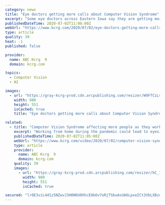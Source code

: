```yaml
---
category: news
title: "Eye doctors getting more calls about Computer Vision Syndrome"
excerpt: "Some eye doctors across Eastern Iowa say they are getting more calls as the pandemic is forcing more people to work from home, staring at a computer all day. It’s causing what they call Computer Vision Syndrome."
publishedDateTime: 2020-07-02T11:06:00Z
webUrl: "https://www.kcrg.com/2020/07/02/eye-doctors-getting-more-calls-about-computer-vision-syndrome/"
type: article
quality: 39
heat: -1
published: false

provider:
  name: ABC Kcrg  9
  domain: kcrg.com

topics:
  - Computer Vision
  - AI

images:
  - url: "https://gray-kcrg-prod.cdn.arcpublishing.com/resizer/W9FfCiLvOvHWsRU1FXmaKa54oPk=/980x0/smart/cloudfront-us-east-1.images.arcpublishing.com/gray/YVN66F2RNBIJ5GAQU25FQITL5I.png"
    width: 980
    height: 551
    isCached: true
    title: "Eye doctors getting more calls about Computer Vision Syndrome"

related:
  - title: "Computer Vision Syndrome affecting more people as they work from home"
    excerpt: "Working from home during the pandemic could lead to eyesight problems for some people. It's known as Computer Vision Syndrome."
    publishedDateTime: 2020-07-02T11:05:00Z
    webUrl: "https://www.kcrg.com/video/2020/07/02/computer-vision-syndrome-affecting-more-people-they-work-home/"
    type: article
    provider:
      name: ABC Kcrg  9
      domain: kcrg.com
    quality: 39
    images:
      - url: "https://gray-kcrg-prod.cdn.arcpublishing.com/resizer/hC_1qg3aE37Lj6y4qxzqr5tBN2k=/980x0/smart/do0bihdskp9dy.cloudfront.net/07-02-2020/t_75a7a5fe2aac4e14b287c82a4e40fdc4_name_file_1920x1080_5400_v4_.jpg"
        width: 980
        height: 551
        isCached: true

secured: "lrOE3viL4d1z5NZwvJ3H0N6U0XhcE8bOv7oRjTSbuAsUA6LpxeICt3VbLXBzo9g3x3YDjDzoL7UVbOhGhCDZB70wfMUI2T2R0bzmlL/4WBM9T0wDuSj/VCLnk7zVSFsP7omMN2wnBkGH1JwsZuRnf61YIDijfDp64wIL0e1pj4xXtevA0ITXeAt66VK3rS3LLaCLdjE5VXgXBsWnc9Srtck25TkLpRzM1pq+nuzMN34GNjI0XbJ6OjbgIPJYgjSrO/rGFY9HzhfNZd7x0jSevcklUUtXleop7QQeVDbYBBs9gJ4bs5hxdXigmY4uDMJ84DBzpR6VFEdbtfn+URT8GQ==;OCUMTmK167ojAgOFkcsONQ=="
---
```


